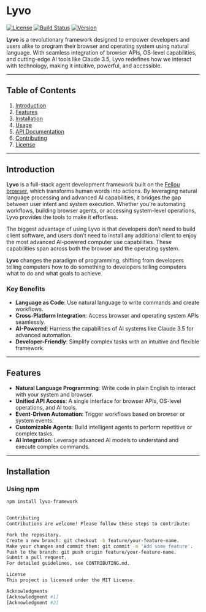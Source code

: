 # **Lyvo**

[![License](https://img.shields.io/badge/license-MIT-blue.svg)](LICENSE)  [![Build Status](https://img.shields.io/badge/build-passing-brightgreen.svg)](https://example.com/build-status)  [![Version](https://img.shields.io/badge/version-0.1.0-yellow.svg)](https://example.com/version)  

**Lyvo** is a revolutionary framework designed to empower developers and users alike to program their browser and operating system using natural language. With seamless integration of browser APIs, OS-level capabilities, and cutting-edge AI tools like Claude 3.5, Lyvo redefines how we interact with technology, making it intuitive, powerful, and accessible.

---

## **Table of Contents**

1. [Introduction](#introduction)  
2. [Features](#features)  
3. [Installation](#installation)  
4. [Usage](#usage)  
5. [API Documentation](#api-documentation)  
6. [Contributing](#contributing)  
7. [License](#license)  

---

## **Introduction**

**Lyvo** is a full-stack agent development framework built on the [Fellou browser](https://fellou.ai), which transforms human words into actions. By leveraging natural language processing and advanced AI capabilities, it bridges the gap between user intent and system execution. Whether you're automating workflows, building browser agents, or accessing system-level operations, Lyvo provides the tools to make it effortless.  

The biggest advantage of using Lyvo is that developers don’t need to build client software, and users don’t need to install any additional client to enjoy the most advanced AI-powered computer use capabilities. These capabilities span across both the browser and the operating system.

**Lyvo** changes the paradigm of programming, shifting from developers telling computers how to do something to developers telling computers what to do and what goals to achieve.


### **Key Benefits**
- **Language as Code**: Use natural language to write commands and create workflows.  
- **Cross-Platform Integration**: Access browser and operating system APIs seamlessly.  
- **AI-Powered**: Harness the capabilities of AI systems like Claude 3.5 for advanced automation.  
- **Developer-Friendly**: Simplify complex tasks with an intuitive and flexible framework.  

---

## **Features**

- **Natural Language Programming**: Write code in plain English to interact with your system and browser.  
- **Unified API Access**: A single interface for browser APIs, OS-level operations, and AI tools.  
- **Event-Driven Automation**: Trigger workflows based on browser or system events.  
- **Customizable Agents**: Build intelligent agents to perform repetitive or complex tasks.  
- **AI Integration**: Leverage advanced AI models to understand and execute complex commands.  

---

## **Installation**

### **Using npm**

```bash
npm install lyvo-framework


Contributing
Contributions are welcome! Please follow these steps to contribute:

Fork the repository.
Create a new branch: git checkout -b feature/your-feature-name.
Make your changes and commit them: git commit -m 'Add some feature'.
Push to the branch: git push origin feature/your-feature-name.
Submit a pull request.
For detailed guidelines, see CONTRIBUTING.md.

License
This project is licensed under the MIT License.

Acknowledgments
[Acknowledgment #1]
[Acknowledgment #2]
